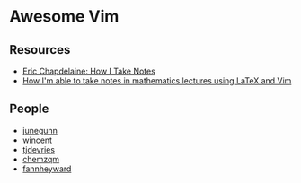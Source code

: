 # Awesome Vim

Resources
---

- [Eric Chapdelaine: How I Take
    Notes](https://ericchapdelaine.com/articles/how-i-take-notes)
- [How I'm able to take notes in mathematics lectures
    using LaTeX and Vim](https://castel.dev/post/lecture-notes-1/)

People
---
- [junegunn](https://github.com/junegunn)
- [wincent](https://github.com/wincent)
- [tjdevries](https://github.com/tjdevries)
- [chemzqm](https://github.com/chemzqm)
- [fannheyward](https://github.com/fannheyward)
